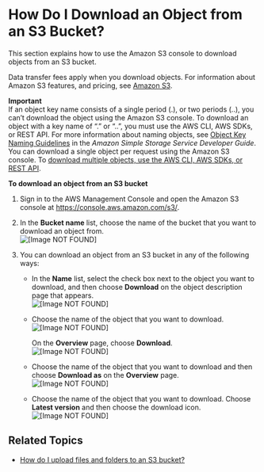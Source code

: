 # How Do I Download an Object from an S3 Bucket?<a name="download-objects"></a>

This section explains how to use the Amazon S3 console to download objects from an S3 bucket\.

Data transfer fees apply when you download objects\. For information about Amazon S3 features, and pricing, see [Amazon S3](https://aws.amazon.com/s3/)\.

**Important**  
If an object key name consists of a single period \(\.\), or two periods \(\.\.\), you can’t download the object using the Amazon S3 console\. To download an object with a key name of “\.” or “\.\.”, you must use the AWS CLI, AWS SDKs, or REST API\. For more information about naming objects, see [Object Key Naming Guidelines](https://docs.aws.amazon.com/AmazonS3/latest/dev/UsingMetadata.html#object-key-guidelines) in the *Amazon Simple Storage Service Developer Guide*\.
You can download a single object per request using the Amazon S3 console\. To [download multiple objects, use the AWS CLI, AWS SDKs, or REST API](https://docs.aws.amazon.com/AmazonS3/latest/dev/GettingObjectsUsingAPIs.html)\.

**To download an object from an S3 bucket**

1. Sign in to the AWS Management Console and open the Amazon S3 console at [https://console\.aws\.amazon\.com/s3/](https://console.aws.amazon.com/s3/)\.

1. In the **Bucket name** list, choose the name of the bucket that you want to download an object from\.  
![\[Image NOT FOUND\]](http://docs.aws.amazon.com/AmazonS3/latest/user-guide/images/choose-bucket-name.png)

1. You can download an object from an S3 bucket in any of the following ways:
   + In the **Name** list, select the check box next to the object you want to download, and then choose **Download** on the object description page that appears\.  
![\[Image NOT FOUND\]](http://docs.aws.amazon.com/AmazonS3/latest/user-guide/images/download-select-box.png)
   + Choose the name of the object that you want to download\.  
![\[Image NOT FOUND\]](http://docs.aws.amazon.com/AmazonS3/latest/user-guide/images/object-name-select.png)

     On the **Overview** page, choose **Download**\.  
![\[Image NOT FOUND\]](http://docs.aws.amazon.com/AmazonS3/latest/user-guide/images/object-overview-download.png)
   + Choose the name of the object that you want to download and then choose **Download as** on the **Overview** page\.  
![\[Image NOT FOUND\]](http://docs.aws.amazon.com/AmazonS3/latest/user-guide/images/object-download-as.png)
   + Choose the name of the object that you want to download\. Choose **Latest version** and then choose the download icon\.  
![\[Image NOT FOUND\]](http://docs.aws.amazon.com/AmazonS3/latest/user-guide/images/object-latest-version-download.png)

## Related Topics<a name="download-objects-related-topics"></a>
+  [How do I upload files and folders to an S3 bucket?](upload-objects.md)